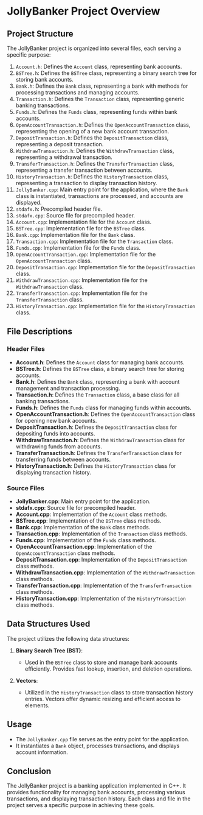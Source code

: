 # JollyBanker Project Overview

## Project Structure

The JollyBanker project is organized into several files, each serving a specific purpose:

1. `Account.h`: Defines the `Account` class, representing bank accounts.
2. `BSTree.h`: Defines the `BSTree` class, representing a binary search tree for storing bank accounts.
3. `Bank.h`: Defines the `Bank` class, representing a bank with methods for processing transactions and managing accounts.
4. `Transaction.h`: Defines the `Transaction` class, representing generic banking transactions.
5. `Funds.h`: Defines the `Funds` class, representing funds within bank accounts.
6. `OpenAccountTransaction.h`: Defines the `OpenAccountTransaction` class, representing the opening of a new bank account transaction.
7. `DepositTransaction.h`: Defines the `DepositTransaction` class, representing a deposit transaction.
8. `WithdrawTransaction.h`: Defines the `WithdrawTransaction` class, representing a withdrawal transaction.
9. `TransferTransaction.h`: Defines the `TransferTransaction` class, representing a transfer transaction between accounts.
10. `HistoryTransaction.h`: Defines the `HistoryTransaction` class, representing a transaction to display transaction history.
11. `JollyBanker.cpp`: Main entry point for the application, where the `Bank` class is instantiated, transactions are processed, and accounts are displayed.
12. `stdafx.h`: Precompiled header file.
13. `stdafx.cpp`: Source file for precompiled header.
14. `Account.cpp`: Implementation file for the `Account` class.
15. `BSTree.cpp`: Implementation file for the `BSTree` class.
16. `Bank.cpp`: Implementation file for the `Bank` class.
17. `Transaction.cpp`: Implementation file for the `Transaction` class.
18. `Funds.cpp`: Implementation file for the `Funds` class.
19. `OpenAccountTransaction.cpp`: Implementation file for the `OpenAccountTransaction` class.
20. `DepositTransaction.cpp`: Implementation file for the `DepositTransaction` class.
21. `WithdrawTransaction.cpp`: Implementation file for the `WithdrawTransaction` class.
22. `TransferTransaction.cpp`: Implementation file for the `TransferTransaction` class.
23. `HistoryTransaction.cpp`: Implementation file for the `HistoryTransaction` class.

## File Descriptions

### Header Files
- **Account.h**: Defines the `Account` class for managing bank accounts.
- **BSTree.h**: Defines the `BSTree` class, a binary search tree for storing accounts.
- **Bank.h**: Defines the `Bank` class, representing a bank with account management and transaction processing.
- **Transaction.h**: Defines the `Transaction` class, a base class for all banking transactions.
- **Funds.h**: Defines the `Funds` class for managing funds within accounts.
- **OpenAccountTransaction.h**: Defines the `OpenAccountTransaction` class for opening new bank accounts.
- **DepositTransaction.h**: Defines the `DepositTransaction` class for depositing funds into accounts.
- **WithdrawTransaction.h**: Defines the `WithdrawTransaction` class for withdrawing funds from accounts.
- **TransferTransaction.h**: Defines the `TransferTransaction` class for transferring funds between accounts.
- **HistoryTransaction.h**: Defines the `HistoryTransaction` class for displaying transaction history.

### Source Files
- **JollyBanker.cpp**: Main entry point for the application.
- **stdafx.cpp**: Source file for precompiled header.
- **Account.cpp**: Implementation of the `Account` class methods.
- **BSTree.cpp**: Implementation of the `BSTree` class methods.
- **Bank.cpp**: Implementation of the `Bank` class methods.
- **Transaction.cpp**: Implementation of the `Transaction` class methods.
- **Funds.cpp**: Implementation of the `Funds` class methods.
- **OpenAccountTransaction.cpp**: Implementation of the `OpenAccountTransaction` class methods.
- **DepositTransaction.cpp**: Implementation of the `DepositTransaction` class methods.
- **WithdrawTransaction.cpp**: Implementation of the `WithdrawTransaction` class methods.
- **TransferTransaction.cpp**: Implementation of the `TransferTransaction` class methods.
- **HistoryTransaction.cpp**: Implementation of the `HistoryTransaction` class methods.

## Data Structures Used

The project utilizes the following data structures:

1. **Binary Search Tree (BST)**:
   - Used in the `BSTree` class to store and manage bank accounts efficiently. Provides fast lookup, insertion, and deletion operations.

2. **Vectors**:
   - Utilized in the `HistoryTransaction` class to store transaction history entries. Vectors offer dynamic resizing and efficient access to elements.

## Usage
- The `JollyBanker.cpp` file serves as the entry point for the application.
- It instantiates a `Bank` object, processes transactions, and displays account information.

## Conclusion
The JollyBanker project is a banking application implemented in C++. It provides functionality for managing bank accounts, processing various transactions, and displaying transaction history. Each class and file in the project serves a specific purpose in achieving these goals.
